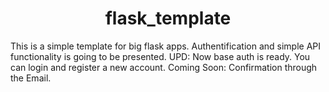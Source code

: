 <h1 align = "center"> flask_template </h1>
<p> This is a simple template for big flask apps. 
Authentification and simple API functionality is going to be presented.
UPD:
Now base auth is ready. You can login and register a new account.
Coming Soon:
Confirmation through the Email.
</p>
